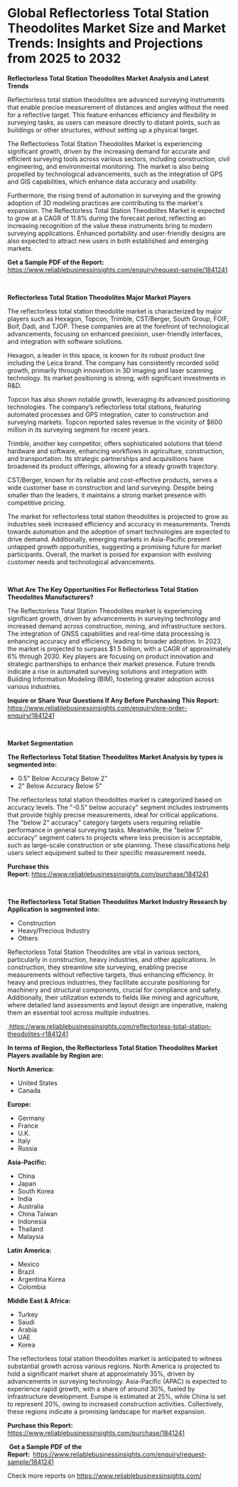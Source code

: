 <p><h1>Global Reflectorless Total Station Theodolites Market Size and Market Trends: Insights and Projections from 2025 to 2032</h1></p><p><strong>Reflectorless Total Station Theodolites Market Analysis and Latest Trends</strong></p>
<p><p>Reflectorless total station theodolites are advanced surveying instruments that enable precise measurement of distances and angles without the need for a reflective target. This feature enhances efficiency and flexibility in surveying tasks, as users can measure directly to distant points, such as buildings or other structures, without setting up a physical target. </p><p>The Reflectorless Total Station Theodolites Market is experiencing significant growth, driven by the increasing demand for accurate and efficient surveying tools across various sectors, including construction, civil engineering, and environmental monitoring. The market is also being propelled by technological advancements, such as the integration of GPS and GIS capabilities, which enhance data accuracy and usability.</p><p>Furthermore, the rising trend of automation in surveying and the growing adoption of 3D modeling practices are contributing to the market's expansion. The Reflectorless Total Station Theodolites Market is expected to grow at a CAGR of 11.8% during the forecast period, reflecting an increasing recognition of the value these instruments bring to modern surveying applications. Enhanced portability and user-friendly designs are also expected to attract new users in both established and emerging markets.</p></p>
<p><strong>Get a Sample PDF of the Report:&nbsp;</strong> <a href="https://www.reliablebusinessinsights.com/enquiry/request-sample/1841241?utm_campaign=2215&utm_medium=2&utm_source=Github&utm_content=ia&utm_term=28022025&utm_id=reflectorless-total-station-theodolites">https://www.reliablebusinessinsights.com/enquiry/request-sample/1841241</a></p>
<p>&nbsp;</p>
<p><strong>Reflectorless Total Station Theodolites Major Market Players</strong></p>
<p><p>The reflectorless total station theodolite market is characterized by major players such as Hexagon, Topcon, Trimble, CST/Berger, South Group, FOIF, Boif, Dadi, and TJOP. These companies are at the forefront of technological advancements, focusing on enhanced precision, user-friendly interfaces, and integration with software solutions.</p><p>Hexagon, a leader in this space, is known for its robust product line including the Leica brand. The company has consistently recorded solid growth, primarily through innovation in 3D imaging and laser scanning technology. Its market positioning is strong, with significant investments in R&D.</p><p>Topcon has also shown notable growth, leveraging its advanced positioning technologies. The company’s reflectorless total stations, featuring automated processes and GPS integration, cater to construction and surveying markets. Topcon reported sales revenue in the vicinity of $600 million in its surveying segment for recent years.</p><p>Trimble, another key competitor, offers sophisticated solutions that blend hardware and software, enhancing workflows in agriculture, construction, and transportation. Its strategic partnerships and acquisitions have broadened its product offerings, allowing for a steady growth trajectory.</p><p>CST/Berger, known for its reliable and cost-effective products, serves a wide customer base in construction and land surveying. Despite being smaller than the leaders, it maintains a strong market presence with competitive pricing.</p><p>The market for reflectorless total station theodolites is projected to grow as industries seek increased efficiency and accuracy in measurements. Trends towards automation and the adoption of smart technologies are expected to drive demand. Additionally, emerging markets in Asia-Pacific present untapped growth opportunities, suggesting a promising future for market participants. Overall, the market is poised for expansion with evolving customer needs and technological advancements.</p></p>
<p>&nbsp;</p>
<p><strong>What Are The Key Opportunities For Reflectorless Total Station Theodolites Manufacturers?</strong></p>
<p><p>The Reflectorless Total Station Theodolites market is experiencing significant growth, driven by advancements in surveying technology and increased demand across construction, mining, and infrastructure sectors. The integration of GNSS capabilities and real-time data processing is enhancing accuracy and efficiency, leading to broader adoption. In 2023, the market is projected to surpass $1.5 billion, with a CAGR of approximately 6% through 2030. Key players are focusing on product innovation and strategic partnerships to enhance their market presence. Future trends indicate a rise in automated surveying solutions and integration with Building Information Modeling (BIM), fostering greater adoption across various industries.</p></p>
<p><strong>Inquire or Share Your Questions If Any Before Purchasing This Report:</strong> <a href="https://www.reliablebusinessinsights.com/enquiry/pre-order-enquiry/1841241?utm_campaign=2215&utm_medium=2&utm_source=Github&utm_content=ia&utm_term=28022025&utm_id=reflectorless-total-station-theodolites">https://www.reliablebusinessinsights.com/enquiry/pre-order-enquiry/1841241</a></p>
<p>&nbsp;</p>
<p><strong>Market Segmentation</strong></p>
<p><strong>The Reflectorless Total Station Theodolites Market Analysis by types is segmented into:</strong></p>
<p><ul><li>0.5" Below Accuracy Below 2"</li><li>2" Below Accuracy Below 5"</li></ul></p>
<p><p>The reflectorless total station theodolites market is categorized based on accuracy levels. The "-0.5" below accuracy" segment includes instruments that provide highly precise measurements, ideal for critical applications. The "below 2" accuracy" category targets users requiring reliable performance in general surveying tasks. Meanwhile, the "below 5" accuracy" segment caters to projects where less precision is acceptable, such as large-scale construction or site planning. These classifications help users select equipment suited to their specific measurement needs.</p></p>
<p><strong>Purchase this Report:&nbsp;</strong><a href="https://www.reliablebusinessinsights.com/purchase/1841241?utm_campaign=2215&utm_medium=2&utm_source=Github&utm_content=ia&utm_term=28022025&utm_id=reflectorless-total-station-theodolites">https://www.reliablebusinessinsights.com/purchase/1841241</a></p>
<p>&nbsp;</p>
<p><strong>The Reflectorless Total Station Theodolites Market Industry Research by Application is segmented into:</strong></p>
<p><ul><li>Construction</li><li>Heavy/Precious Industry</li><li>Others</li></ul></p>
<p><p>Reflectorless Total Station Theodolites are vital in various sectors, particularly in construction, heavy industries, and other applications. In construction, they streamline site surveying, enabling precise measurements without reflective targets, thus enhancing efficiency. In heavy and precious industries, they facilitate accurate positioning for machinery and structural components, crucial for compliance and safety. Additionally, their utilization extends to fields like mining and agriculture, where detailed land assessments and layout design are imperative, making them an essential tool across multiple industries.</p></p>
<p><a href="https://www.reliablebusinessinsights.com/reflectorless-total-station-theodolites-r1841241?utm_campaign=2215&utm_medium=2&utm_source=Github&utm_content=ia&utm_term=28022025&utm_id=reflectorless-total-station-theodolites">&nbsp;https://www.reliablebusinessinsights.com/reflectorless-total-station-theodolites-r1841241</a></p>
<p><strong>In terms of Region, the Reflectorless Total Station Theodolites Market Players available by Region are:</strong></p>
<p>
    <p> <strong> North America: </strong>
        <ul>
            <li>United States</li>
            <li>Canada</li>
        </ul>
        </p> 
    <p> <strong> Europe: </strong>
        <ul>
            <li>Germany</li>
            <li>France</li>
            <li>U.K.</li>
            <li>Italy</li>
            <li>Russia</li>
        </ul>
        </p> 
    <p> <strong> Asia-Pacific: </strong>
        <ul>
            <li>China</li>
            <li>Japan</li>
            <li>South Korea</li>
            <li>India</li>
            <li>Australia</li>
            <li>China Taiwan</li>
            <li>Indonesia</li>
            <li>Thailand</li>
            <li>Malaysia</li>
        </ul>
        </p> 
    <p> <strong> Latin America: </strong>
        <ul>
            <li>Mexico</li>
            <li>Brazil</li>
            <li>Argentina Korea</li>
            <li>Colombia</li>
        </ul>
        </p> 
    <p> <strong> Middle East & Africa: </strong>
        <ul>
            <li>Turkey</li>
            <li>Saudi</li>
            <li>Arabia</li>
            <li>UAE</li>
            <li>Korea</li>
        </ul>
    </p>
    </p>
<p><p>The reflectorless total station theodolites market is anticipated to witness substantial growth across various regions. North America is projected to hold a significant market share at approximately 35%, driven by advancements in surveying technology. Asia-Pacific (APAC) is expected to experience rapid growth, with a share of around 30%, fueled by infrastructure development. Europe is estimated at 25%, while China is set to represent 20%, owing to increased construction activities. Collectively, these regions indicate a promising landscape for market expansion.</p></p>
<p><strong>Purchase this Report: </strong><a href="https://www.reliablebusinessinsights.com/purchase/1841241?utm_campaign=2215&utm_medium=2&utm_source=Github&utm_content=ia&utm_term=28022025&utm_id=reflectorless-total-station-theodolites">https://www.reliablebusinessinsights.com/purchase/1841241</a></p>
<p>&nbsp;<strong>Get a Sample PDF of the Report:&nbsp;&nbsp;</strong><a href="https://www.reliablebusinessinsights.com/enquiry/request-sample/1841241?utm_campaign=2215&utm_medium=2&utm_source=Github&utm_content=ia&utm_term=28022025&utm_id=reflectorless-total-station-theodolites">https://www.reliablebusinessinsights.com/enquiry/request-sample/1841241</a></p>
<p><strong></strong></p>
<p>Check more reports on <a href="https://www.reliablebusinessinsights.com/?utm_campaign=2215&utm_medium=2&utm_source=Github&utm_content=ia&utm_term=28022025&utm_id=reflectorless-total-station-theodolites">https://www.reliablebusinessinsights.com/</a></p>